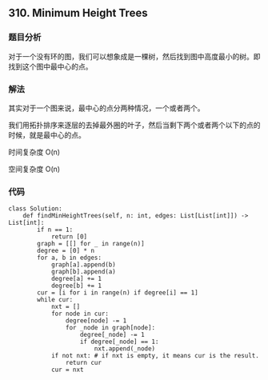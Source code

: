 ## 310. Minimum Height Trees

### 题目分析
对于一个没有环的图，我们可以想象成是一棵树，然后找到图中高度最小的树。即找到这个图中最中心的点。

### 解法

其实对于一个图来说，最中心的点分两种情况，一个或者两个。

我们用拓扑排序来逐层的去掉最外圈的叶子，然后当剩下两个或者两个以下的点的时候，就是最中心的点。

时间复杂度 O(n)

空间复杂度 O(n)

### 代码
```
class Solution:
    def findMinHeightTrees(self, n: int, edges: List[List[int]]) -> List[int]:
        if n == 1:
            return [0]
        graph = [[] for _ in range(n)]
        degree = [0] * n
        for a, b in edges:
            graph[a].append(b)
            graph[b].append(a)
            degree[a] += 1
            degree[b] += 1
        cur = [i for i in range(n) if degree[i] == 1]
        while cur:
            nxt = []
            for node in cur:
                degree[node] -= 1
                for _node in graph[node]:
                    degree[_node] -= 1
                    if degree[_node] == 1:
                        nxt.append(_node)
            if not nxt: # if nxt is empty, it means cur is the result.
                return cur
            cur = nxt

```

